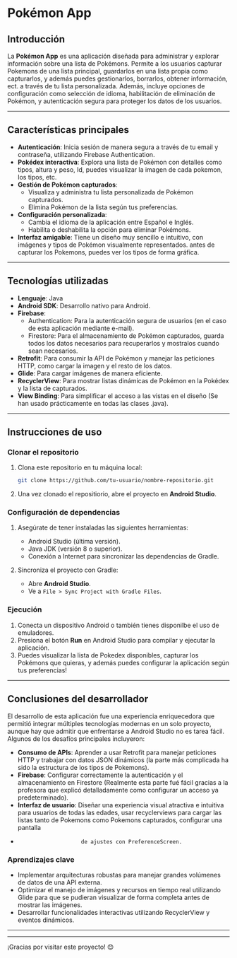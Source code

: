 # Pokémon App

## Introducción
La **Pokémon App** es una aplicación diseñada para administrar y explorar información sobre una lista de Pokémons. Permite a los usuarios capturar Pokemons de una lista principal, guardarlos en una lista propia como capturarlos, y además puedes gestionarlos, borrarlos, obtener información, ect. a través de tu lista personalizada. Además, incluye opciones de configuración como selección de idioma, habilitación de eliminación de Pokémon, y autenticación segura para proteger los datos de los usuarios.

---

## Características principales
- **Autenticación**: Inicia sesión de manera segura a través de tu email y contraseña, utilizando Firebase Authentication.
- **Pokédex interactiva**: Explora una lista de Pokémon con detalles como tipos, altura y peso, Id, puedes visualizar la imagen de cada pokemon, los tipos, etc.
- **Gestión de Pokémon capturados**:
  - Visualiza y administra tu lista personalizada de Pokémon capturados.
  - Elimina Pokémon de la lista según tus preferencias.
- **Configuración personalizada**:
  - Cambia el idioma de la aplicación entre Español e Inglés.
  - Habilita o deshabilita la opción para eliminar Pokémons.
- **Interfaz amigable**: Tiene un diseño muy sencillo e intuitivo, con imágenes y tipos de Pokémon visualmente representados. antes de capturar los Pokemons, puedes ver los tipos de forma gráfica.

---

## Tecnologías utilizadas
- **Lenguaje**: Java
- **Android SDK**: Desarrollo nativo para Android.
- **Firebase**:
  - Authentication: Para la autenticación segura de usuarios (en el caso de esta aplicación mediante e-mail).
  - Firestore: Para el almacenamiento de Pokémon capturados, guarda todos los datos necesarios para recuperarlos y mostralos cuando sean necesarios.
- **Retrofit**: Para consumir la API de Pokémon y manejar las peticiones HTTP, como cargar la imagen y el resto de los datos.
- **Glide**: Para cargar imágenes de manera eficiente.
- **RecyclerView**: Para mostrar listas dinámicas de Pokémon en la Pokédex y la lista de capturados.
- **View Binding**: Para simplificar el acceso a las vistas en el diseño (Se han usado prácticamente en todas las clases .java).

---

## Instrucciones de uso
### Clonar el repositorio
1. Clona este repositorio en tu máquina local:
   ```bash
   git clone https://github.com/tu-usuario/nombre-repositorio.git
   ```
2. Una vez clonado el repositiorio, abre el proyecto en **Android Studio**.

### Configuración de dependencias
1. Asegúrate de tener instaladas las siguientes herramientas:
   - Android Studio (última versión).
   - Java JDK (versión 8 o superior).
   - Conexión a Internet para sincronizar las dependencias de Gradle.

2. Sincroniza el proyecto con Gradle:
   - Abre **Android Studio**.
   - Ve a `File > Sync Project with Gradle Files`.

### Ejecución
1. Conecta un dispositivo Android o también tienes disponilbe el uso de emuladores.
2. Presiona el botón **Run** en Android Studio para compilar y ejecutar la aplicación.
3. Puedes visualizar la lista de Pokedex disponibles, capturar los Pokémons que quieras,  y además puedes configurar la aplicación según tus preferencias!

---

## Conclusiones del desarrollador
El desarrollo de esta aplicación fue una experiencia enriquecedora que permitió integrar múltiples tecnologías modernas en un solo proyecto, aunque hay que admitir 
que enfrentarse a Android Studio no es tarea fácil. Algunos de los desafíos principales incluyeron:

- **Consumo de APIs**: Aprender a usar Retrofit para manejar peticiones HTTP y trabajar con datos JSON dinámicos (la parte más complicada ha sido la estructura de los tipos de Pokemons).
- **Firebase**: Configurar correctamente la autenticación y el almacenamiento en Firestore (Realmente esta parte fué fácil gracias a la profesora que explicó detalladamente como configurar un acceso ya predeterminado).
- **Interfaz de usuario**: Diseñar una experiencia visual atractiva e intuitiva para usuarios de todas las edades, usar recyclerviews para cargar las listas tanto de Pokemons como Pokemons capturados, configurar una pantalla
-                         de ajustes con PreferenceScreen.

### Aprendizajes clave
- Implementar arquitecturas robustas para manejar grandes volúmenes de datos de una API externa.
- Optimizar el manejo de imágenes y recursos en tiempo real utilizando Glide para que se pudieran visualizar de forma completa antes de mostrar las imágenes.
- Desarrollar funcionalidades interactivas utilizando RecyclerView y eventos dinámicos.

---



---

¡Gracias por visitar este proyecto! 😊
